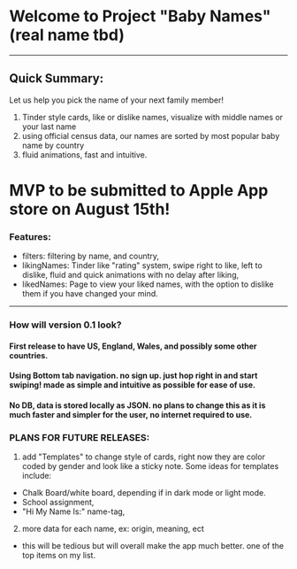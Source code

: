 # Welcome to Project "Baby Names"(real name tbd)

---

## Quick Summary:
Let us help you pick the name of your next family member!

1. Tinder style cards, like or dislike names, visualize with middle names or your last name
2. using official census data, our names are sorted by most popular baby name by country
3. fluid animations, fast and intuitive.

# MVP to be submitted to Apple App store on August 15th!
### Features: 
- filters: filtering by name, and country,
- likingNames: Tinder like "rating" system, swipe right to like, left to dislike, fluid and quick animations with no delay after liking,
- likedNames: Page to view your liked names, with the option to dislike them if you have changed your mind.

---

### How will version 0.1 look?

#### First release to have US, England, Wales, and possibly some other countries.

#### Using Bottom tab navigation. no sign up. just hop right in and start swiping! made as simple and intuitive as possible for ease of use. 

#### No DB, data is stored locally as JSON. no plans to change this as it is much faster and simpler for the user, no internet required to use.

### PLANS FOR FUTURE RELEASES: 

1. add "Templates" to change style of cards, right now they are color coded by gender and look like a sticky note. 
Some ideas for templates include: 
 - Chalk Board/white board, depending if in dark mode or light mode.
 - School assignment,
  - "Hi My Name Is:" name-tag,

2. more data for each name, ex: origin, meaning, ect
- this will be tedious but will overall make the app much better. one of the top items on my list. 
